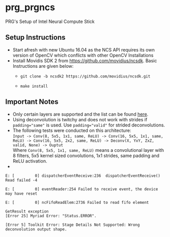 # prg_prgncs
PRG's Setup of Intel Neural Compute Stick

## Setup Instructions
- Start afresh with new Ubuntu 16.04 as the NCS API requires its own version of OpenCV which conflicts with other OpenCV Installations
- Install Movidis SDK 2 from https://github.com/movidius/ncsdk. Basic Instructions are given below:
  - ```
    git clone -b ncsdk2 https://github.com/movidius/ncsdk.git
    ```
  - ```
    make install
    ```


## Important Notes
- Only certain layers are supported and the list can be found [here](https://github.com/movidius/ncsdk/releases).
- Using deconvolution is twitchy and does not work with strides if `padding="same"` is used. Use `padding="valid"` for strided deconvolutions.
- The following tests were conducted on this architecture: <br> 
`Input -> Conv(8, 5x5, 1x1, same, ReLU) -> Conv(16, 5x5, 1x1, same, ReLU) -> Conv(16, 5x5, 2x2, same, ReLU) -> Deconv(X, YxY, ZxZ, valid, None) -> Ouptut` <br> Where `Conv(8, 5x5, 1x1, same, ReLU)` means  a convolutional layer with 8 filters, 5x5 kernel sized convolutions, 1x1 strides, same padding and ReLU activation.
- 

```
E: [         0] dispatcherEventReceive:236	dispatcherEventReceive() Read failed -4

E: [         0] eventReader:254	Failed to receive event, the device may have reset

E: [         0] ncFifoReadElem:2736	Failed to read fifo element

GetResult exception
[Error 25] Myriad Error: "Status.ERROR".
```

```
[Error 5] Toolkit Error: Stage Details Not Supported: Wrong deconvolution output shape.
```
